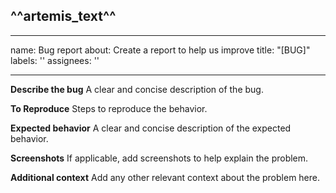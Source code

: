 ## ^^artemis_text^^

---
name: Bug report
about: Create a report to help us improve
title: "[BUG]"
labels: ''
assignees: ''

---

**Describe the bug**
A clear and concise description of the bug.

**To Reproduce**
Steps to reproduce the behavior.

**Expected behavior**
A clear and concise description of the expected behavior.

**Screenshots**
If applicable, add screenshots to help explain the problem.

**Additional context**
Add any other relevant context about the problem here.